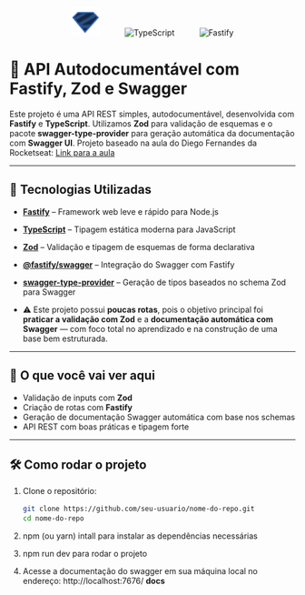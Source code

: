 <p align="center">
  <img src="https://raw.githubusercontent.com/colinhacks/zod/master/logo.svg" alt="Zod" height="50" style="margin: 0 20px;"/>
  <img src="https://cdn.worldvectorlogo.com/logos/typescript.svg" alt="TypeScript"  style="margin: 0 20px;" width="50" style="margin: 0 10px"/>
  <img src="https://w7.pngwing.com/pngs/324/102/png-transparent-fastify-hd-logo.png" alt="Fastify" height="50"  style="margin: 0 20px;"/>
  
</p>

# 📘 API Autodocumentável com Fastify, Zod e Swagger

Este projeto é uma API REST simples, autodocumentável, desenvolvida com **Fastify** e **TypeScript**. Utilizamos **Zod** para validação de esquemas e o pacote **swagger-type-provider** para geração automática da documentação com **Swagger UI**. Projeto baseado na aula do Diego Fernandes da Rocketseat: [Link para a aula](https://youtu.be/mULWHLquYP0?si=2kmJfEFkQaZM_zs4)

---

## 🚀 Tecnologias Utilizadas

- **[Fastify](https://www.fastify.io/)** – Framework web leve e rápido para Node.js
- **[TypeScript](https://www.typescriptlang.org/)** – Tipagem estática moderna para JavaScript
- **[Zod](https://zod.dev/)** – Validação e tipagem de esquemas de forma declarativa
- **[@fastify/swagger](https://github.com/fastify/fastify-swagger)** – Integração do Swagger com Fastify
- **[swagger-type-provider](https://github.com/ronradtke/swagger-type-provider)** – Geração de tipos baseados no schema Zod para Swagger

- ⚠️ Este projeto possui **poucas rotas**, pois o objetivo principal foi **praticar a validação com Zod** e a **documentação automática com Swagger** — com foco total no aprendizado e na construção de uma base bem estruturada.
---

## 🧠 O que você vai ver aqui

- Validação de inputs com **Zod**
- Criação de rotas com **Fastify**
- Geração de documentação Swagger automática com base nos schemas
- API REST com boas práticas e tipagem forte

---

## 🛠️ Como rodar o projeto

1. Clone o repositório:
   ```bash
   git clone https://github.com/seu-usuario/nome-do-repo.git
   cd nome-do-repo
2. npm (ou yarn) intall para instalar as dependências necessárias

3. npm run dev para rodar o projeto
   
4. Acesse a documentação do swagger em sua máquina local no endereço: http://localhost:7676/ **docs**
